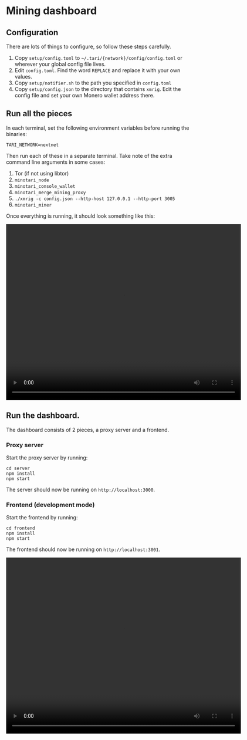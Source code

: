 # Mining dashboard
                  
## Configuration

There are lots of things to configure, so follow these steps carefully.

1. Copy `setup/config.toml` to `~/.tari/{network}/config/config.toml` or wherever your global config file lives.
2. Edit `config.toml`. Find the word `REPLACE` and replace it with your own values.
3. Copy `setup/notifier.sh` to the path you specified in `config.toml`
4. Copy `setup/config.json` to the directory that contains `xmrig`. Edit the config file and set your own Monero 
   wallet address there.


## Run all the pieces 
In each terminal, set the following environment variables before running the binaries:

    TARI_NETWORK=nextnet

Then run each of these in a separate terminal. Take note of the extra command line arguments in some cases:

1. Tor (if not using libtor)
2. `minotari_node`
3. `minotari_console_wallet`
4. `minotari_merge_mining_proxy`
5. `./xmrig -c config.json --http-host 127.0.0.1 --http-port 3005`
6. `minotari_miner` 

Once everything is running, it should look something like this:

<video width="640" height="480" controls>
  <source src="https://github.com/CjS77/mining-dashboard/raw/main/assets/mining_terminals.webm" type="video/webm">
</video>

## Run the dashboard.

The dashboard consists of 2 pieces, a proxy server and a frontend.

### Proxy server

Start the proxy server by running:

    cd server
    npm install
    npm start

The server should now be running on `http://localhost:3000`.

### Frontend (development mode)

Start the frontend by running:

    cd frontend
    npm install
    npm start

The frontend should now be running on `http://localhost:3001`.

<video width="640" height="480" controls>
  <source src="https://github.com/CjS77/mining-dashboard/raw/main/assets/block_found.webm" type="video/webm">
</video>

